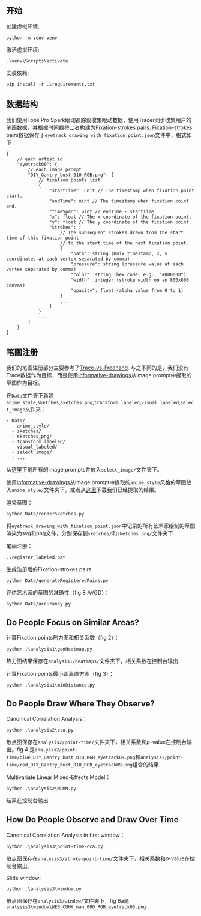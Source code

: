 ## 开始
创建虚拟环境:
```
python -m venv venv
```
激活虚拟环境:
```
.\venv\Scripts\activate
```
安装依赖:
```
pip install -r .\requirements.txt
```

## 数据结构
我们使用Tobii Pro Spark眼动追踪仪收集眼动数据，使用Tracer同步收集用户的笔画数据，并根据时间戳将二者构建为Fixation-strokes pairs. 
Fixation-strokes pairs数据保存于`eyetrack_drawing_with_fixation_point.json`文件中，格式如下：
```
{
    // each artist id
    "eyetrack00": {
        // each image prompt
        "DIY_Gantry_bust_010_RGB.png": [
            // fixation points list
            {
                "startTime": unit // The timestamp when fixation point start.
                "endTime": uint // The timestamp when fixation point end.
                "timeSpan": uint // endTime - startTime
                "x": float // The x coordinate of the fixation point.
                "y": float // The y coordinate of the fixation point.
                "strokes": [
                    // The subsequent strokes drawn from the start time of this fixation point
                    // to the start time of the next fixation point.
                    {
                        "path": string (Unix timestamp, x, y coordinates at each vertex separated by comma)
                        "pressure": string (pressure value at each vertex separated by comma)
                        "color": string (hex code, e.g., "#000000")
                        "width": integer (stroke width on an 800x800 canvas)
                        "opacity": float (alpha value from 0 to 1)
                    }
                    ...
                ]
            }
            ...
        ]
    }
}
```

## 笔画注册
我们的笔画注册部分主要参考了[Trace-vs-Freehand](https://github.com/zachzeyuwang/tracing-vs-freehand). 与之不同的是，我们没有Trace数据作为目标，而是使用[informative-drawings](https://github.com/carolineec/informative-drawings)从image prompt中提取的草图作为目标。

在`Data`文件夹下新建`anime_style`,`sketches`,`sketches_png`,`transform_labeled`,`visual_labeled`,`select_image`文件夹：
```
- Data/
  - anime_style/
  - sketches/
  - sketches_png/
  - transform_labeled/
  - visual_labeled/
  - select_image/
  - ...
```
从[这里](https://drive.google.com/file/d/1G68q0oulKKFKlLSGv_D1ONNgfn74hAgs/view?usp=sharing)下载所有的image prompts并放入`select_image/`文件夹下。

使用[informative-drawings](https://github.com/carolineec/informative-drawings)从image prompt中提取的`anime_style`风格的草图放入`anime_style/`文件夹下。或者从[这里](https://drive.google.com/file/d/1RCIRJnGBravQDkw0OHgwNWBtM83jRRKG/view?usp=sharing)下载我们已经提取的结果。

渲染草图：
```
python Data/renderSketches.py
```
将`eyetrack_drawing_with_fixation_point.json`中记录的所有艺术家绘制的草图渲染为svg和png文件，分别保存到`sketches/`和`sketches_png/`文件夹下

笔画注册：
```
.\register_labeled.bat
```

生成注册后的Fixation-strokes pairs：
```
python Data/generateRegisteredPairs.py
```

评估艺术家的草图的准确性（fig 8 AVGD）：
```
python Data/accurancy.py
```

## Do People Focus on Similar Areas?
计算Fixation points热力图和相关系数（fig 2）：
```
python .\analysis1\genHeatmap.py
```
热力图结果保存在`analysis1/heatmaps/`文件夹下，相关系数在控制台输出.

计算Fixation points最小距离直方图（fig 3）：
```
python .\analysis1\minDistance.py
```

## Do People Draw Where They Observe?
Canonical Correlation Analysis：
```
python .\analysis2\cca.py
```
散点图保存在`analysis2/point-time/`文件夹下，相关系数和$p$-value在控制台输出。fig 4 是`analysis2/point-time/blue_DIY_Gantry_bust_010_RGB_eyetrack09.png`和`analysis2/point-time/red_DIY_Gantry_bust_010_RGB_eyetrack09.png`组合的结果

Multivariate Linear Mixed-Effects Model：
```
python .\analysis2\MLMM.py
```
结果在控制台输出

## How Do People Observe and Draw Over Time
Canonical Correlation Analysis in first window：
```
python .\analysis3\point-time-cca.py
```
散点图保存在`analysis3/stroke-point-time/`文件夹下，相关系数和$p$-value在控制台输出。

Slide window:
```
python .\analysis3\window.py
```
散点图保存在`analysis3/window/`文件夹下，fig 6a是`analysis3\window\WEB_CUHK_man_000_RGB_eyetrack05.png`



